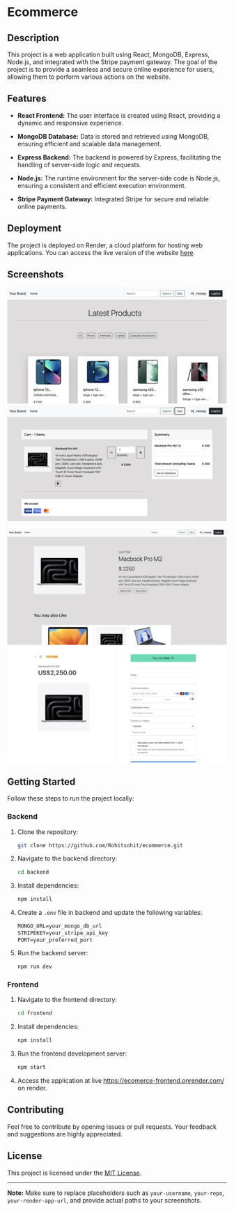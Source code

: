 # Ecommerce 

## Description

This project is a web application built using React, MongoDB, Express, Node.js, and integrated with the Stripe payment gateway. The goal of the project is to provide a seamless and secure online experience for users, allowing them to perform various actions on the website.

## Features

- **React Frontend:** The user interface is created using React, providing a dynamic and responsive experience.

- **MongoDB Database:** Data is stored and retrieved using MongoDB, ensuring efficient and scalable data management.

- **Express Backend:** The backend is powered by Express, facilitating the handling of server-side logic and requests.

- **Node.js:** The runtime environment for the server-side code is Node.js, ensuring a consistent and efficient execution environment.

- **Stripe Payment Gateway:** Integrated Stripe for secure and reliable online payments.

## Deployment

The project is deployed on Render, a cloud platform for hosting web applications. You can access the live version of the website [here](your-render-app-url).

## Screenshots

![!\[Screenshot 1\]((example1.png))](example1.png)
![!\[Screenshot 2\](/Users/rohit/Documents/React/ecommerce/example2.png)](example2.png)

![!\[Screenshot 3\](/Users/rohit/Documents/React/ecommerce/example3.png)](example3.png)
![!\[Screenshot 4\](/Users/rohit/Documents/React/ecommerce/example4.png)](example4.png)

## Getting Started

Follow these steps to run the project locally:

### Backend

1. Clone the repository:

   ```bash
   git clone https://github.com/Rohitsohit/ecommerce.git
   ```

2. Navigate to the backend directory:

   ```bash
   cd backend
   ```

3. Install dependencies:

   ```bash
   npm install
   ```

4. Create a `.env` file in backend and update the following variables:

   ```env
   MONGO_URL=your_mongo_db_url
   STRIPEKEY=your_stripe_api_key
   PORT=your_preferred_port
   ```

5. Run the backend server:

   ```bash
   npm run dev
   ```

### Frontend

1. Navigate to the frontend directory:

   ```bash
   cd frontend
   ```

2. Install dependencies:

   ```bash
   npm install
   ```

3. Run the frontend development server:

   ```bash
   npm start
   ```

4. Access the application at live https://ecomerce-frontend.onrender.com/ on render.

## Contributing

Feel free to contribute by opening issues or pull requests. Your feedback and suggestions are highly appreciated.

## License

This project is licensed under the [MIT License](LICENSE).

---

**Note:** Make sure to replace placeholders such as `your-username`, `your-repo`, `your-render-app-url`, and provide actual paths to your screenshots.